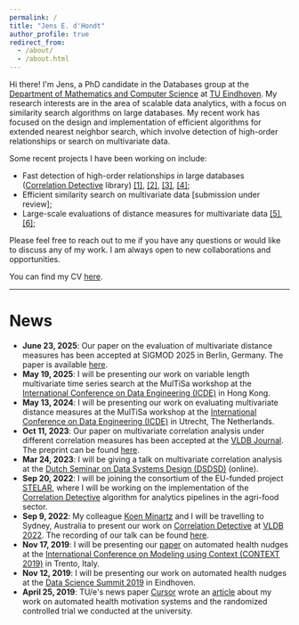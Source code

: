 ```yaml
---
permalink: /
title: "Jens E. d'Hondt"
author_profile: true
redirect_from: 
  - /about/
  - /about.html
---
```


Hi there! I'm Jens, a PhD candidate in the Databases group at the [Department of Mathematics and Computer Science](https://www.tue.nl/en/our-university/departments/mathematics-and-computer-science) at [TU Eindhoven](https://www.tue.nl/en/).
My research interests are in the area of scalable data analytics, with a focus on similarity search algorithms on large databases.
My recent work has focused on the design and implementation of efficient algorithms for extended nearest neighbor search, which involve detection of high-order relationships or search on multivariate data.

Some recent projects I have been working on include:
- Fast detection of high-order relationships in large databases ([Correlation Detective](https://correlationdetective.com/) library) [[1]](https://www.vldb.org/pvldb/vol15/p1266-papapetrou.pdf), [[2]](https://link.springer.com/article/10.1007/s00778-023-00815-y), [[3]](https://ieeexplore.ieee.org/document/10597715), [[4]](https://pure.tue.nl/ws/portalfiles/portal/199766579/d_Hondt_J..pdf);
- Efficient similarity search on multivariate data [submission under review];
- Large-scale evaluations of distance measures for multivariate data [[5]](https://ieeexplore.ieee.org/abstract/document/10555114), [[6]](https://dl.acm.org/doi/10.1145/3725258);

Please feel free to reach out to me if you have any questions or would like to discuss any of my work. I am always open to new collaborations and opportunities.

You can find my CV [here](/files/cv_july25.pdf).

---

# News
- **June 23, 2025**: Our paper on the evaluation of multivariate distance measures has been accepted at SIGMOD 2025 in Berlin, Germany. The paper is available [here](https://dl.acm.org/doi/10.1145/3725258).
- **May 19, 2025**: I will be presenting our work on variable length multivariate time series search at the MulTiSa workshop at the [International Conference on Data Engineering (ICDE)](https://ieee-icde.org/2025/) in Hong Kong.
- **May 13, 2024**: I will be presenting our work on evaluating multivariate distance measures at the MulTiSa workshop at the [International Conference on Data Engineering (ICDE)](https://icde2024.github.io/) in Utrecht, The Netherlands.
- **Oct 11, 2023**: Our paper on multivariate correlation analysis under different correlation measures has been accepted at the [VLDB Journal](https://www.springer.com/journal/778). The preprint can be found [here](https://link.springer.com/article/10.1007/s00778-023-00815-y).
- **Mar 24, 2023**: I will be giving a talk on multivariate correlation analysis at the [Dutch Seminar on Data Systems Design (DSDSD)](https://dsdsd.da.cwi.nl/past_talks/Jens-d-Hondt/) (online).
- **Sep 20, 2022**: I will be joining the consortium of the EU-funded project [STELAR](https://stelar-project.eu/), where I will be working on the implementation of the [Correlation Detective](https://correlationdetective.com/) algorithm for analytics pipelines in the agri-food sector.
- **Sep 9, 2022**: My colleague [Koen Minartz](https://kminartz.github.io/) and I will be travelling to Sydney, Australia to present our work on [Correlation Detective](https://correlationdetective.com/) at [VLDB 2022](https://vldb.org/2022/). The recording of our talk can be found [here](https://correlationdetective.com/pages/technicalities/).
- **Nov 17, 2019**: I will be presenting our [paper](https://link.springer.com/chapter/10.1007/978-3-030-34974-5_11) on automated health nudges at the [International Conference on Modeling using Context (CONTEXT 2019)](http://context19.di.unito.it/) in Trento, Italy.
- **Nov 12, 2019**: I will be presenting our work on automated health nudges at the [Data Science Summit 2019](https://www.tue.nl/en/research/research-areas/data-science/data-science-summit-2019) in Eindhoven.
- **April 25, 2019**: TU/e's news paper [Cursor](https://www.cursor.tue.nl/nieuws) wrote an [article](https://www.cursor.tue.nl/nieuws/2019/april/week-4/welke-faculteit-is-het-fitste/) about my work on automated health motivation systems and the randomized controlled trial we conducted at the university.
